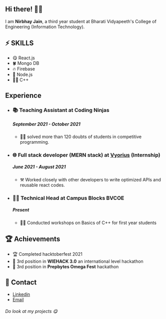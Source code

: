 <h2> Hi there! 👋🤓</h2>
<p> I am <b> Nirbhay Jain</b>, a third year student at Bharati Vidyapeeth's College of Engineering (Information Technology).
<h2>⚡ SKILLS</h2>
<ul>
  <li>😋 React.js</li>
  <li>🍀 Mongo DB</li>
  <li>🔥 Firebase</li>
  <li>🍃 Node.js</li>
  <li>🏃‍♀️ C++</li>
</ul>
<h2>Experience</h2>
<ul>
  <li>
      <h3> 📚 Teaching Assistant at Coding Ninjas</h3>
      <h5>September 2021 - October 2021</h5>
    <ul>
      <li> 👨‍🏫 solved more than 120 doubts of students in competitive programming.</li>
     </ul>
  </li>
  <li>
    <h3>🌐 Full stack developer (MERN stack) at <a href="https://www.vyorius.com/">Vyorius</a> (Internship)</h3>
    <h5>June 2021 - August 2021</h5>
    <ul>
      <li> ⚒ Worked closely with other developers to write optimized APIs and reusable react codes.</li>
     </ul>
  </li>
  <li>
        <h3>👩‍💻 Technical Head at Campus Blocks BVCOE</h3>
        <h5>Present</h5>
        <ul>
          <li>👨‍🏫 Conducted workshops on Basics of C++ for first year students</li>
        </ul>
      </li>
</ul>
<h2>🏆 Achievements</h2>
<ul>
  <li>🏆 Completed hacktoberfest 2021</li>
  <li>🥉 3rd position in <b>WIEHACK 3.0</b> an international level hackathon</li>  
  <li>🥉 3rd position in <b>Prepbytes Omega Fest</b> hackathon</li>  
</ul>
<h2>🤙 Contact</h2>
<ul>
  <li><a href="https://www.linkedin.com/in/nirbhay-jain-041a1b191/">Linkedin</a></li>
  <li><a href="mailto: nirbhay1910@gmail.com">Email</a></li>
  </ul>
  
<h6>Do look at my projects 😋</h6>

